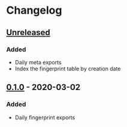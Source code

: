 # Changelog

## [Unreleased]
### Added
- Daily meta exports
- Index the fingerprint table by creation date

## [0.1.0] - 2020-03-02
### Added
- Daily fingerprint exports

[Unreleased]: https://github.com/acoustid/acoustid/compare/v0.1.0...HEAD
[0.1.0]: https://github.com/acoustid/acoustid/compare/v0.1.0
